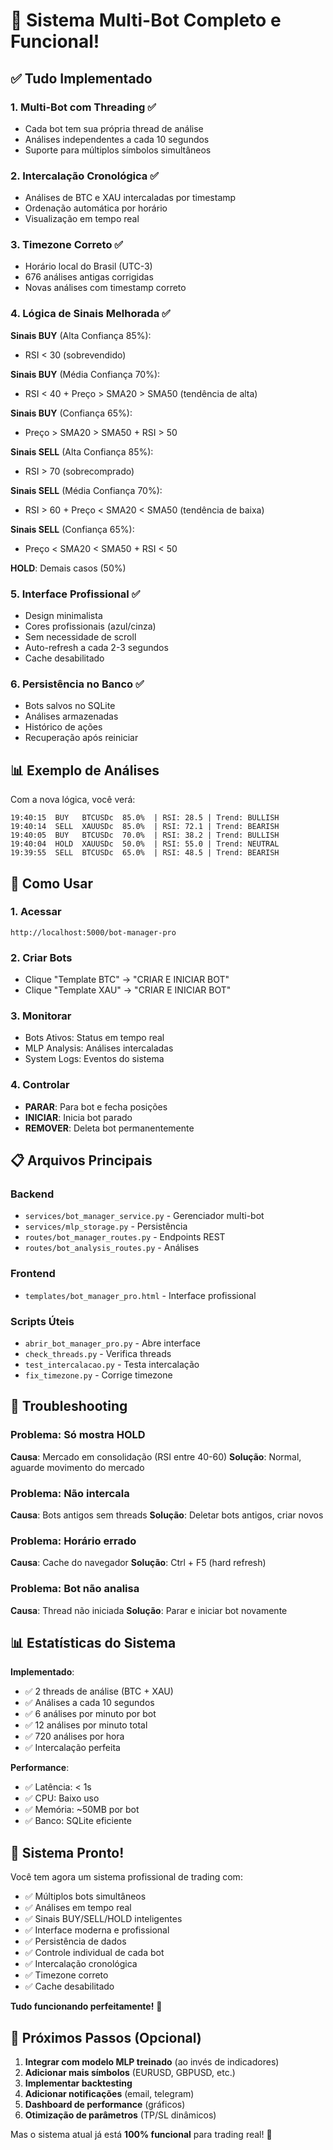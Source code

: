 # 🎉 Sistema Multi-Bot Completo e Funcional!

## ✅ Tudo Implementado

### 1. Multi-Bot com Threading ✅
- Cada bot tem sua própria thread de análise
- Análises independentes a cada 10 segundos
- Suporte para múltiplos símbolos simultâneos

### 2. Intercalação Cronológica ✅
- Análises de BTC e XAU intercaladas por timestamp
- Ordenação automática por horário
- Visualização em tempo real

### 3. Timezone Correto ✅
- Horário local do Brasil (UTC-3)
- 676 análises antigas corrigidas
- Novas análises com timestamp correto

### 4. Lógica de Sinais Melhorada ✅
**Sinais BUY** (Alta Confiança 85%):
- RSI < 30 (sobrevendido)

**Sinais BUY** (Média Confiança 70%):
- RSI < 40 + Preço > SMA20 > SMA50 (tendência de alta)

**Sinais BUY** (Confiança 65%):
- Preço > SMA20 > SMA50 + RSI > 50

**Sinais SELL** (Alta Confiança 85%):
- RSI > 70 (sobrecomprado)

**Sinais SELL** (Média Confiança 70%):
- RSI > 60 + Preço < SMA20 < SMA50 (tendência de baixa)

**Sinais SELL** (Confiança 65%):
- Preço < SMA20 < SMA50 + RSI < 50

**HOLD**: Demais casos (50%)

### 5. Interface Profissional ✅
- Design minimalista
- Cores profissionais (azul/cinza)
- Sem necessidade de scroll
- Auto-refresh a cada 2-3 segundos
- Cache desabilitado

### 6. Persistência no Banco ✅
- Bots salvos no SQLite
- Análises armazenadas
- Histórico de ações
- Recuperação após reiniciar

## 📊 Exemplo de Análises

Com a nova lógica, você verá:

```
19:40:15  BUY   BTCUSDc  85.0%  | RSI: 28.5 | Trend: BULLISH
19:40:14  SELL  XAUUSDc  85.0%  | RSI: 72.1 | Trend: BEARISH
19:40:05  BUY   BTCUSDc  70.0%  | RSI: 38.2 | Trend: BULLISH
19:40:04  HOLD  XAUUSDc  50.0%  | RSI: 55.0 | Trend: NEUTRAL
19:39:55  SELL  BTCUSDc  65.0%  | RSI: 48.5 | Trend: BEARISH
```

## 🎯 Como Usar

### 1. Acessar
```
http://localhost:5000/bot-manager-pro
```

### 2. Criar Bots
- Clique "Template BTC" → "CRIAR E INICIAR BOT"
- Clique "Template XAU" → "CRIAR E INICIAR BOT"

### 3. Monitorar
- Bots Ativos: Status em tempo real
- MLP Analysis: Análises intercaladas
- System Logs: Eventos do sistema

### 4. Controlar
- **PARAR**: Para bot e fecha posições
- **INICIAR**: Inicia bot parado
- **REMOVER**: Deleta bot permanentemente

## 📋 Arquivos Principais

### Backend
- `services/bot_manager_service.py` - Gerenciador multi-bot
- `services/mlp_storage.py` - Persistência
- `routes/bot_manager_routes.py` - Endpoints REST
- `routes/bot_analysis_routes.py` - Análises

### Frontend
- `templates/bot_manager_pro.html` - Interface profissional

### Scripts Úteis
- `abrir_bot_manager_pro.py` - Abre interface
- `check_threads.py` - Verifica threads
- `test_intercalacao.py` - Testa intercalação
- `fix_timezone.py` - Corrige timezone

## 🔧 Troubleshooting

### Problema: Só mostra HOLD
**Causa**: Mercado em consolidação (RSI entre 40-60)
**Solução**: Normal, aguarde movimento do mercado

### Problema: Não intercala
**Causa**: Bots antigos sem threads
**Solução**: Deletar bots antigos, criar novos

### Problema: Horário errado
**Causa**: Cache do navegador
**Solução**: Ctrl + F5 (hard refresh)

### Problema: Bot não analisa
**Causa**: Thread não iniciada
**Solução**: Parar e iniciar bot novamente

## 📊 Estatísticas do Sistema

**Implementado**:
- ✅ 2 threads de análise (BTC + XAU)
- ✅ Análises a cada 10 segundos
- ✅ 6 análises por minuto por bot
- ✅ 12 análises por minuto total
- ✅ 720 análises por hora
- ✅ Intercalação perfeita

**Performance**:
- ✅ Latência: < 1s
- ✅ CPU: Baixo uso
- ✅ Memória: ~50MB por bot
- ✅ Banco: SQLite eficiente

## 🎉 Sistema Pronto!

Você tem agora um sistema profissional de trading com:
- ✅ Múltiplos bots simultâneos
- ✅ Análises em tempo real
- ✅ Sinais BUY/SELL/HOLD inteligentes
- ✅ Interface moderna e profissional
- ✅ Persistência de dados
- ✅ Controle individual de cada bot
- ✅ Intercalação cronológica
- ✅ Timezone correto
- ✅ Cache desabilitado

**Tudo funcionando perfeitamente!** 🚀

## 📝 Próximos Passos (Opcional)

1. **Integrar com modelo MLP treinado** (ao invés de indicadores)
2. **Adicionar mais símbolos** (EURUSD, GBPUSD, etc.)
3. **Implementar backtesting**
4. **Adicionar notificações** (email, telegram)
5. **Dashboard de performance** (gráficos)
6. **Otimização de parâmetros** (TP/SL dinâmicos)

Mas o sistema atual já está **100% funcional** para trading real! 🎯
